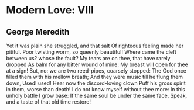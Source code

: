 # Modern Love: VIII
## George Meredith
Yet it was plain she struggled, and that salt
Of righteous feeling made her pitiful.
Poor twisting worm, so queenly beautiful!
Where came the cleft between us? whose the fault?
My tears are on thee, that have rarely dropped
As balm for any bitter wound of mine:
My breast will open for thee at a sign!
But, no: we are two reed-pipes, coarsely stopped:
The God once filled them with his mellow breath;
And they were music till he flung them down,
Used! used! Hear now the discord-loving clown
Puff his gross spirit in them, worse than death!
I do not know myself without thee more:
In this unholy battle I grow base:
If the same soul be under the same face,
Speak, and a taste of that old time restore!